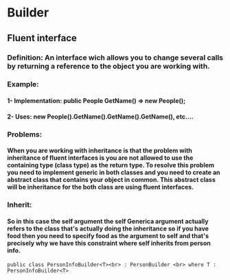 # Builder
## Fluent interface
### Definition: An interface wich allows you to change several calls by returning a reference to the object you are working with.
### Example:
####    1- Implementation: public People GetName() => new People();
####    2- Uses: new People().GetName().GetName().GetName(), etc....

### Problems:
#### When you are working with inheritance is that the problem with inheritance of fluent interfaces is you are not allowed to use the containing type (class type) as the return type. To resolve this problem you need to implement generic in both classes and you need to create an abstract class that contains your object in common. This abstract class will be inheritance for the both class are using fluent interfaces.

### Inherit:
#### So in this case the self argument the self Generica argument actually refers to the class that's actually doing the inheritance so if you have food then you need to specify food as the argument to self and that's precisely why we have this constraint where self inherits from person info.
`public class PersonInfoBuilder<T><br>
    : PersonBuilder <br>
    where T : PersonInfoBuilder<T>`
